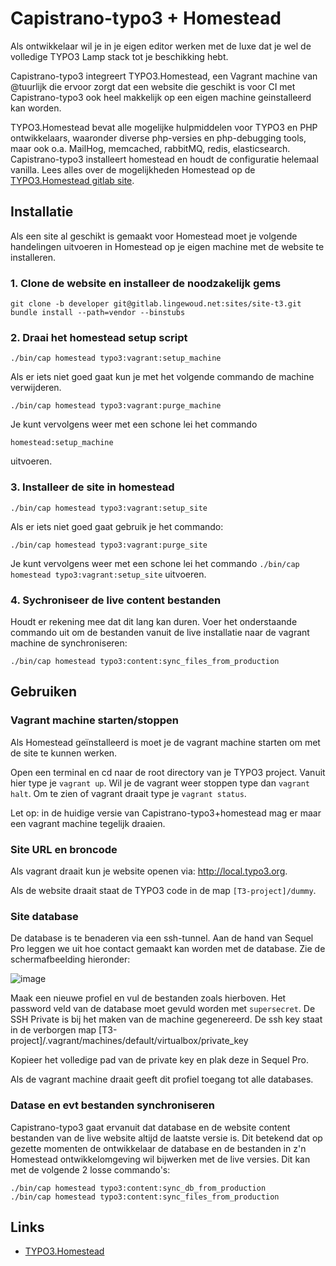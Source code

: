 # Capistrano-typo3 + Homestead

Als ontwikkelaar wil je in je eigen editor werken met de luxe dat je
wel de volledige TYPO3 Lamp stack tot je beschikking hebt.

Capistrano-typo3 integreert TYPO3.Homestead, een Vagrant machine van
@tuurlijk die ervoor zorgt dat een website die geschikt is voor CI met
Capistrano-typo3 ook heel makkelijk op een eigen machine geinstalleerd
kan worden.

TYPO3.Homestead bevat alle mogelijke hulpmiddelen voor TYPO3
en PHP ontwikkelaars, waaronder diverse php-versies en php-debugging
tools, maar ook o.a. MailHog, memcached, rabbitMQ, redis, elasticsearch.
Capistrano-typo3 installeert homestead en houdt de configuratie helemaal
vanilla. Lees alles over de mogelijkheden Homestead op de
[TYPO3.Homestead gitlab site](https://github.com/Tuurlijk/TYPO3.Homestead).

## Installatie

Als een site al geschikt is gemaakt voor Homestead moet je volgende
handelingen uitvoeren in Homestead op je eigen machine met de website te
installeren.

### 1. Clone de website en installeer de noodzakelijk gems

```
git clone -b developer git@gitlab.lingewoud.net:sites/site-t3.git
bundle install --path=vendor --binstubs
```

### 2. Draai het homestead setup script

```
./bin/cap homestead typo3:vagrant:setup_machine
```

Als er iets niet goed gaat kun je met het volgende commando de machine
verwijderen.

```
./bin/cap homestead typo3:vagrant:purge_machine
```

Je kunt vervolgens weer met een schone lei het commando

```
homestead:setup_machine
```
uitvoeren.

### 3. Installeer de site in homestead

```
./bin/cap homestead typo3:vagrant:setup_site
```

Als er iets niet goed gaat gebruik je het commando:

```
./bin/cap homestead typo3:vagrant:purge_site
```

Je kunt vervolgens weer met een schone lei het commando
```./bin/cap homestead typo3:vagrant:setup_site``` uitvoeren.

### 4. Sychroniseer de live content bestanden

Houdt er rekening mee dat dit lang kan duren. Voer het onderstaande
commando uit om de bestanden vanuit de live installatie naar de vagrant
machine de synchroniseren:

```
./bin/cap homestead typo3:content:sync_files_from_production
```

## Gebruiken

### Vagrant machine starten/stoppen

Als Homestead geïnstalleerd is moet je de vagrant machine starten om met
de site te kunnen werken.

Open een terminal en cd naar de root directory van je TYPO3 project.
Vanuit hier type je ```vagrant up```. Wil je de vagrant weer stoppen
type dan ```vagrant halt```. Om te zien of vagrant draait type je
```vagrant status```.

Let op: in de huidige versie van Capistrano-typo3+homestead mag er maar
een vagrant machine tegelijk draaien.

### Site URL en broncode

Als vagrant draait kun je website openen via: http://local.typo3.org.

Als de website draait staat de TYPO3 code in de map
```[T3-project]/dummy```.

### Site database

De database is te benaderen via een ssh-tunnel. Aan de hand van Sequel
Pro leggen we uit hoe contact gemaakt kan worden met de database. Zie de
schermafbeelding hieronder:

![image](http://picdrop.t3lab.com/xZDfFGGnQL.png)

Maak een nieuwe profiel en vul de bestanden zoals hierboven. Het
password veld van de database moet gevuld worden met ```supersecret```.
De SSH Private is bij het maken van de machine gegenereerd. De ssh key
staat in de verborgen map
[T3-project]/.vagrant/machines/default/virtualbox/private_key

Kopieer het volledige pad van de private key en plak deze in Sequel Pro.

Als de vagrant machine draait geeft dit profiel toegang tot alle
databases.


### Datase en evt bestanden synchroniseren

Capistrano-typo3 gaat ervanuit dat database en de website content
bestanden van de live website altijd de laatste versie is.
Dit betekend dat op gezette momenten de ontwikkelaar de database en de
bestanden in z'n Homestead ontwikkelomgeving wil bijwerken met de
live versies. Dit kan met de volgende 2 losse commando's:

```
./bin/cap homestead typo3:content:sync_db_from_production
./bin/cap homestead typo3:content:sync_files_from_production
```

## Links
- [TYPO3.Homestead](https://github.com/Tuurlijk/TYPO3.Homestead)




























